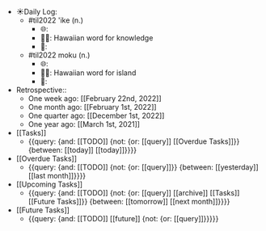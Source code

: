 - ☀️Daily Log:
    - #til2022 'ike (n.)
        - 🌐: 
        - 💁‍♂️: Hawaiian word for knowledge
        - 🤔:
    - #til2022 moku (n.)
        - 🌐: 
        - 💁‍♂️: Hawaiian word for island
        - 🤔: 
- Retrospective::
    - One week ago: [[February 22nd, 2022]]
    - One month ago: [[February 1st, 2022]]
    - One quarter ago: [[December 1st, 2022]]
    - One year ago: [[March 1st, 2021]]
- [[Tasks]]
    - {{query: {and: [[TODO]] {not: {or: [[query]] [[Overdue Tasks]]}} {between: [[today]] [[today]]}}}}
- [[Overdue Tasks]]
    - {{query: {and: [[TODO]] {not: {or: [[query]]}} {between: [[yesterday]] [[last month]]}}}}
- [[Upcoming Tasks]]
    - {{query: {and: [[TODO]] {not: {or: [[query]] [[archive]] [[Tasks]] [[Future Tasks]]}} {between: [[tomorrow]] [[next month]]}}}}
- [[Future Tasks]]
    - {{query: {and: [[TODO]] [[future]] {not: {or: [[query]]}}}}}
